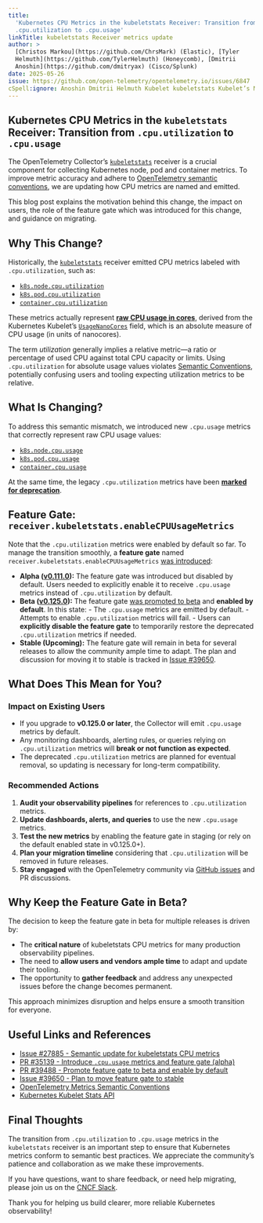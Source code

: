 ```yaml
---
title:
  'Kubernetes CPU Metrics in the kubeletstats Receiver: Transition from
  .cpu.utilization to .cpu.usage'
linkTitle: kubeletstats Receiver metrics update
author: >
  [Christos Markou](https://github.com/ChrsMark) (Elastic), [Tyler
  Helmuth](https://github.com/TylerHelmuth) (Honeycomb), [Dmitrii
  Anoshin](https://github.com/dmitryax) (Cisco/Splunk)
date: 2025-05-26
issue: https://github.com/open-telemetry/opentelemetry.io/issues/6847
cSpell:ignore: Anoshin Dmitrii Helmuth Kubelet kubeletstats Kubelet’s Markou
---
```


## Kubernetes CPU Metrics in the `kubeletstats` Receiver: Transition from `.cpu.utilization` to `.cpu.usage`

The OpenTelemetry Collector’s
[`kubeletstats`](https://github.com/open-telemetry/opentelemetry-collector-contrib/blob/v0.127.0/receiver/kubeletstatsreceiver/README.md)
receiver is a crucial component for collecting Kubernetes node, pod and
container metrics. To improve metric accuracy and adhere to
[OpenTelemetry semantic conventions](/docs/specs/semconv/general/naming/#instrument-naming),
we are updating how CPU metrics are named and emitted.

This blog post explains the motivation behind this change, the impact on users,
the role of the feature gate which was introduced for this change, and guidance
on migrating.

## Why This Change?

Historically, the
[`kubeletstats`](https://github.com/open-telemetry/opentelemetry-collector-contrib/blob/v0.126.0/receiver/kubeletstatsreceiver/README.md)
receiver emitted CPU metrics labeled with `.cpu.utilization`, such as:

- [`k8s.node.cpu.utilization`](https://github.com/open-telemetry/opentelemetry-collector-contrib/blob/v0.126.0/receiver/kubeletstatsreceiver/documentation.md#k8snodecpuutilization)
- [`k8s.pod.cpu.utilization`](https://github.com/open-telemetry/opentelemetry-collector-contrib/blob/v0.126.0/receiver/kubeletstatsreceiver/documentation.md#k8spodcpuutilization)
- [`container.cpu.utilization`](https://github.com/open-telemetry/opentelemetry-collector-contrib/blob/v0.126.0/receiver/kubeletstatsreceiver/documentation.md#containercpuutilization)

These metrics actually represent
[**raw CPU usage in cores**](https://github.com/open-telemetry/opentelemetry-collector-contrib/blob/v0.126.0/receiver/kubeletstatsreceiver/internal/kubelet/cpu.go#L25-L26),
derived from the Kubernetes Kubelet’s
[`UsageNanoCores`](https://github.com/kubernetes/kubernetes/blob/8adc0f041b8e7ad1d30e29cc59c6ae7a15e19828/staging/src/k8s.io/kubelet/pkg/apis/stats/v1alpha1/types.go#L230-L233)
field, which is an absolute measure of CPU usage (in units of nanocores).

The term _utilization_ generally implies a relative metric—a ratio or percentage
of used CPU against total CPU capacity or limits. Using `.cpu.utilization` for
absolute usage values violates
[Semantic Conventions](/docs/specs/semconv/general/naming/#instrument-naming),
potentially confusing users and tooling expecting utilization metrics to be
relative.

## What Is Changing?

To address this semantic mismatch, we introduced new `.cpu.usage` metrics that
correctly represent raw CPU usage values:

- [`k8s.node.cpu.usage`](https://github.com/open-telemetry/opentelemetry-collector-contrib/blob/v0.126.0/receiver/kubeletstatsreceiver/documentation.md#k8snodecpuusage)
- [`k8s.pod.cpu.usage`](https://github.com/open-telemetry/opentelemetry-collector-contrib/blob/v0.126.0/receiver/kubeletstatsreceiver/documentation.md#k8spodcpuusage)
- [`container.cpu.usage`](https://github.com/open-telemetry/opentelemetry-collector-contrib/blob/v0.126.0/receiver/kubeletstatsreceiver/documentation.md#containercpuusage)

At the same time, the legacy `.cpu.utilization` metrics have been
[**marked for deprecation**](https://github.com/open-telemetry/opentelemetry-collector-contrib/blob/v0.126.0/receiver/kubeletstatsreceiver/README.md#metrics-deprecation).

## Feature Gate: `receiver.kubeletstats.enableCPUUsageMetrics`

Note that the `.cpu.utilization` metrics were enabled by default so far. To
manage the transition smoothly, a **feature gate** named
`receiver.kubeletstats.enableCPUUsageMetrics`
[was introduced](https://github.com/open-telemetry/opentelemetry-collector-contrib/pull/35139):

- **Alpha
  ([v0.111.0](https://github.com/open-telemetry/opentelemetry-collector-contrib/releases/tag/v0.111.0)):**
  The feature gate was introduced but disabled by default. Users needed to
  explicitly enable it to receive `.cpu.usage` metrics instead of
  `.cpu.utilization` by default.
- **Beta
  ([v0.125.0](https://github.com/open-telemetry/opentelemetry-collector-contrib/releases/tag/v0.125.0)):**
  The feature gate
  [was promoted to beta](https://github.com/open-telemetry/opentelemetry-collector-contrib/pull/39488)
  and **enabled by default**. In this state: - The `.cpu.usage` metrics are
  emitted by default. - Attempts to enable `.cpu.utilization` metrics will
  fail. - Users can **explicitly disable the feature gate** to temporarily
  restore the deprecated `.cpu.utilization` metrics if needed.
- **Stable (Upcoming):** The feature gate will remain in beta for several
  releases to allow the community ample time to adapt. The plan and discussion
  for moving it to stable is tracked in
  [Issue #39650](https://github.com/open-telemetry/opentelemetry-collector-contrib/issues/39650).

## What Does This Mean for You?

### Impact on Existing Users

- If you upgrade to **v0.125.0 or later**, the Collector will emit `.cpu.usage`
  metrics by default.
- Any monitoring dashboards, alerting rules, or queries relying on
  `.cpu.utilization` metrics will **break or not function as expected**.
- The deprecated `.cpu.utilization` metrics are planned for eventual removal, so
  updating is necessary for long-term compatibility.

### Recommended Actions

1. **Audit your observability pipelines** for references to `.cpu.utilization`
   metrics.
2. **Update dashboards, alerts, and queries** to use the new `.cpu.usage`
   metrics.
3. **Test the new metrics** by enabling the feature gate in staging (or rely on
   the default enabled state in v0.125.0+).
4. **Plan your migration timeline** considering that `.cpu.utilization` will be
   removed in future releases.
5. **Stay engaged** with the OpenTelemetry community via
   [GitHub issues](https://github.com/open-telemetry/opentelemetry-collector-contrib/issues/27885)
   and PR discussions.

## Why Keep the Feature Gate in Beta?

The decision to keep the feature gate in beta for multiple releases is driven
by:

- The **critical nature** of kubeletstats CPU metrics for many production
  observability pipelines.
- The need to **allow users and vendors ample time** to adapt and update their
  tooling.
- The opportunity to **gather feedback** and address any unexpected issues
  before the change becomes permanent.

This approach minimizes disruption and helps ensure a smooth transition for
everyone.

## Useful Links and References

- [Issue #27885 - Semantic update for kubeletstats CPU metrics](https://github.com/open-telemetry/opentelemetry-collector-contrib/issues/27885)
- [PR #35139 - Introduce `.cpu.usage` metrics and feature gate (alpha)](https://github.com/open-telemetry/opentelemetry-collector-contrib/pull/35139)
- [PR #39488 - Promote feature gate to beta and enable by default](https://github.com/open-telemetry/opentelemetry-collector-contrib/pull/39488)
- [Issue #39650 - Plan to move feature gate to stable](https://github.com/open-telemetry/opentelemetry-collector-contrib/issues/39650)
- [OpenTelemetry Metrics Semantic Conventions](/docs/specs/semconv/general/metrics/)
- [Kubernetes Kubelet Stats API](https://pkg.go.dev/k8s.io/kubernetes@v1.19.16/pkg/kubelet/apis/stats/v1alpha1)

## Final Thoughts

The transition from `.cpu.utilization` to `.cpu.usage` metrics in the
`kubeletstats` receiver is an important step to ensure that Kubernetes metrics
conform to semantic best practices. We appreciate the community’s patience and
collaboration as we make these improvements.

If you have questions, want to share feedback, or need help migrating, please
join us on the [CNCF Slack](https://slack.cncf.io/).

Thank you for helping us build clearer, more reliable Kubernetes observability!
